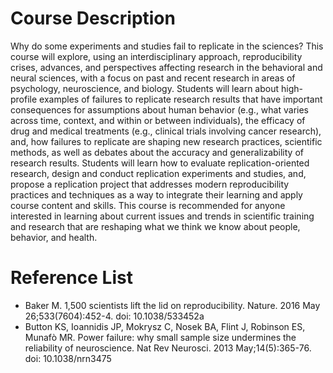 # Course Description

Why do some experiments and studies fail to replicate in the sciences? This course will explore, using an interdisciplinary approach, reproducibility crises, advances, and perspectives affecting research in the behavioral and neural sciences, with a focus on past and recent research in areas of psychology, neuroscience, and biology. Students will learn about high-profile examples of failures to replicate research results that have important consequences for assumptions about human behavior (e.g., what varies across time, context, and within or between individuals), the efficacy of drug and medical treatments (e.g., clinical trials involving cancer research), and, how failures to replicate are shaping new research practices, scientific methods, as well as debates about the accuracy and generalizability of research results. Students will learn how to evaluate replication-oriented research, design and conduct replication experiments and studies, and, propose a replication project that addresses modern reproducibility practices and techniques as a way to integrate their learning and apply course content and skills. This course is recommended for anyone interested in learning about current issues and trends in scientific training and research that are reshaping what we think we know about people, behavior, and health. 


# Reference List

- Baker M. 1,500 scientists lift the lid on reproducibility. Nature. 2016 May 26;533(7604):452-4. doi: 10.1038/533452a
- Button KS, Ioannidis JP, Mokrysz C, Nosek BA, Flint J, Robinson ES, Munafò MR. Power failure: why small sample size undermines the reliability of neuroscience. Nat Rev Neurosci. 2013 May;14(5):365-76. doi: 10.1038/nrn3475
